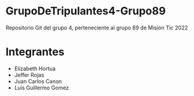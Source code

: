 # GrupoDeTripulantes4-Grupo89
Repositorio Git del grupo 4, perteneciente al grupo 89 de Misión Tic 2022
# Integrantes
* Elizabeth Hortua 
* Jeffer Rojas
* Juan Carlos Canon
* Luis Guillermo Gomez 